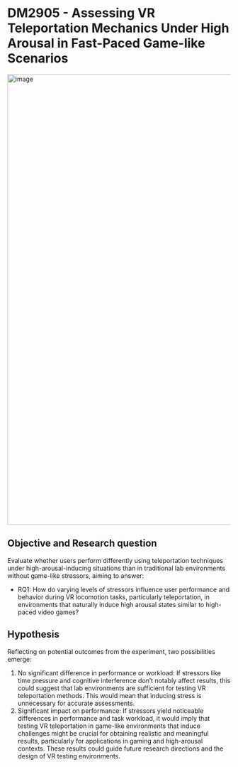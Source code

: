 # DM2905 - Assessing VR Teleportation Mechanics Under High Arousal in Fast-Paced Game-like Scenarios
<img width="1014" alt="image" src="https://github.com/user-attachments/assets/0547c2ad-07c8-4b45-baf4-780802d84d71">

## Objective and Research question
Evaluate whether users perform differently using teleportation techniques under high-arousal-inducing situations than in traditional lab environments without game-like stressors, aiming to answer:

- RQ1: How do varying levels of stressors influence user performance and behavior during VR locomotion tasks, particularly teleportation, in environments that naturally induce high arousal states similar to high-paced video games?

## Hypothesis
Reflecting on potential outcomes from the experiment, two possibilities emerge:
1. No significant difference in performance or workload: If stressors like time pressure and cognitive interference don’t notably affect results, this could suggest that lab environments are sufficient for testing VR teleportation methods. This would mean that inducing stress is unnecessary for accurate assessments.
2. Significant impact on performance: If stressors yield noticeable differences in performance and task workload, it would imply that testing VR teleportation in game-like environments that induce challenges might be crucial for obtaining realistic and meaningful results, particularly for applications in gaming and high-arousal contexts.
These results could guide future research directions and the design of VR testing environments.

